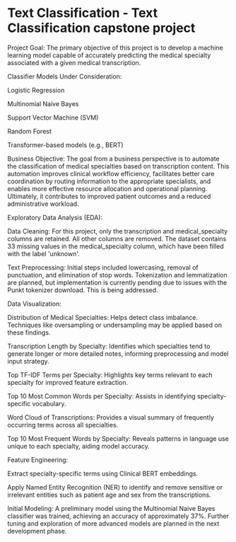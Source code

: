 # Text Classification - Text Classification capstone project

Project Goal:
The primary objective of this project is to develop a machine learning model capable of accurately predicting the medical specialty associated with a given medical transcription. 

Classifier Models Under Consideration:

Logistic Regression

Multinomial Naive Bayes

Support Vector Machine (SVM)

Random Forest

Transformer-based models (e.g., BERT)

Business Objective:
The goal from a business perspective is to automate the classification of medical specialties based on transcription content. This automation improves clinical workflow efficiency, facilitates better care coordination by routing information to the appropriate specialists, and enables more effective resource allocation and operational planning. Ultimately, it contributes to improved patient outcomes and a reduced administrative workload.

Exploratory Data Analysis (EDA):

Data Cleaning:
For this project, only the transcription and medical_specialty columns are retained. All other columns are removed. The dataset contains 33 missing values in the medical_specialty column, which have been filled with the label 'unknown'.

Text Preprocessing:
Initial steps included lowercasing, removal of punctuation, and elimination of stop words. Tokenization and lemmatization are planned, but implementation is currently pending due to issues with the Punkt tokenizer download. This is being addressed.

Data Visualization:

Distribution of Medical Specialties: Helps detect class imbalance. Techniques like oversampling or undersampling may be applied based on these findings.

Transcription Length by Specialty: Identifies which specialties tend to generate longer or more detailed notes, informing preprocessing and model input strategy.

Top TF-IDF Terms per Specialty: Highlights key terms relevant to each specialty for improved feature extraction.

Top 10 Most Common Words per Specialty: Assists in identifying specialty-specific vocabulary.

Word Cloud of Transcriptions: Provides a visual summary of frequently occurring terms across all specialties.

Top 10 Most Frequent Words by Specialty: Reveals patterns in language use unique to each specialty, aiding model accuracy.

Feature Engineering:

Extract specialty-specific terms using Clinical BERT embeddings.

Apply Named Entity Recognition (NER) to identify and remove sensitive or irrelevant entities such as patient age and sex from the transcriptions.

Initial Modeling:
A preliminary model using the Multinomial Naive Bayes classifier was trained, achieving an accuracy of approximately 37%. Further tuning and exploration of more advanced models are planned in the next development phase.
